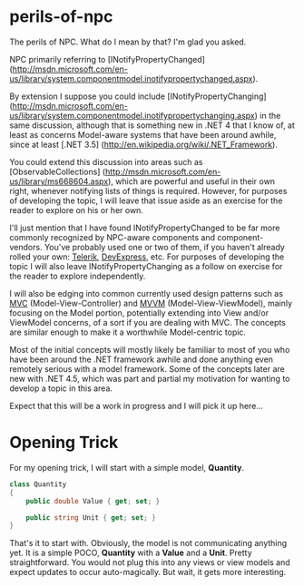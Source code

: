 perils-of-npc
=============

The perils of NPC. What do I mean by that? I'm glad you asked.

NPC primarily referring to [INotifyPropertyChanged]
(http://msdn.microsoft.com/en-us/library/system.componentmodel.inotifypropertychanged.aspx).

By extension I suppose you could include [INotifyPropertyChanging]
(http://msdn.microsoft.com/en-us/library/system.componentmodel.inotifypropertychanging.aspx)
in the same discussion, although that is something new in .NET 4 that I know of, at least
as concerns Model-aware systems that have been around awhile, since at least [.NET 3.5]
(http://en.wikipedia.org/wiki/.NET_Framework).

You could extend this discussion into areas such as [ObservableCollections]
(http://msdn.microsoft.com/en-us/library/ms668604.aspx), which are powerful and useful in
their own right, whenever notifying lists of things is required. However, for purposes of
developing the topic, I will leave that issue aside as an exercise for the reader to
explore on his or her own.

I'll just mention that I have found INotifyPropertyChanged to be far more commonly
recognized by NPC-aware components and component-vendors. You've probably used one
or two of them, if you haven't already rolled your own: [Telerik](http://www.telerik.com/),
[DevExpress](http://www.devexpress.com/), etc. For purposes of developing the topic I will
also leave INotifyPropertyChanging as a follow on exercise for the reader to explore
independently.

I will also be edging into common currently used design patterns such as
[MVC](http://en.wikipedia.org/wiki/Model_view_controller) (Model-View-Controller)
and [MVVM](http://en.wikipedia.org/wiki/Model_View_ViewModel) (Model-View-ViewModel),
mainly focusing on the Model portion, potentially extending into View and/or ViewModel
concerns, of a sort if you are dealing with MVC. The concepts are similar enough to
make it a worthwhile Model-centric topic.

Most of the initial concepts will mostly likely be familiar to most of you who have
been around the .NET framework awhile and done anything even remotely serious with
a model framework. Some of the concepts later are new with .NET 4.5, which was part
and partial my motivation for wanting to develop a topic in this area.

Expect that this will be a work in progress and I will pick it up here...

# Opening Trick

For my opening trick, I will start with a simple model, **Quantity**.

```C#
class Quantity
{
    public double Value { get; set; }

    public string Unit { get; set; }
}
```

That's it to start with. Obviously, the model is not communicating anything yet.
It is a simple POCO, **Quantity** with a **Value** and a **Unit**. Pretty
straightforward. You would not plug this into any views or view models and expect
updates to occur auto-magically. But wait, it gets more interesting.
